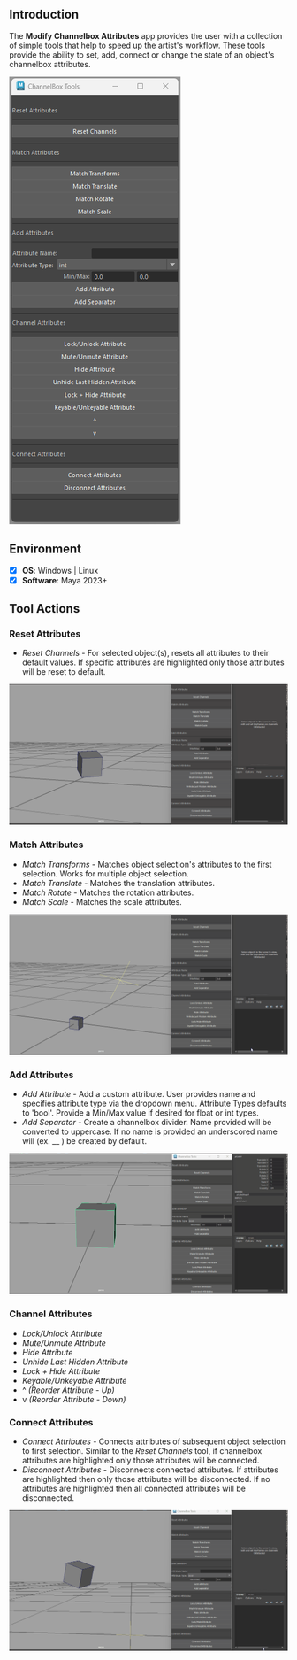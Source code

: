 ## **Introduction**
The **Modify Channelbox Attributes** app provides the user with a collection of simple tools that help to speed up the artist's workflow. 
These tools provide the ability to set, add, connect or change the state of an object's channelbox attributes. 

![tool ui](https://github.com/g33cheese/modify-channelbox-attributes/blob/main/img/modify_cb_attrs_tool.png)

## Environment
- [x] **OS**: Windows | Linux
- [x] **Software**: Maya 2023+

## Tool Actions
### **Reset Attributes** 
* _Reset Channels_ - For selected object(s), resets all attributes to their default values. If specific attributes are highlighted only those attributes will be reset to default. 

![reset_attributes](https://github.com/g33cheese/modify-channelbox-attributes/blob/main/img/tool_reset_attributes.gif)

### **Match Attributes**
* _Match Transforms_ - Matches object selection's attributes to the first selection. Works for multiple object selection. 
* _Match Translate_ - Matches the translation attributes.
* _Match Rotate_ - Matches the rotation attributes.
* _Match Scale_ - Matches the scale attributes.

![match_attributes](https://github.com/g33cheese/modify-channelbox-attributes/blob/main/img/tool_match_attributes.gif)

### **Add Attributes**
* _Add Attribute_ - Add a custom attribute. User provides name and specifies attribute type via the dropdown menu. Attribute Types defaults to 'bool'. Provide a Min/Max value if desired for float or int types. 
* _Add Separator_ - Create a channelbox divider. Name provided will be converted to uppercase. If no name is provided an underscored name will (ex. __ ) be created by default. 

![add_attributes](https://github.com/g33cheese/modify-channelbox-attributes/blob/main/img/tool_add_attributes.gif)

### **Channel Attributes**
* _Lock/Unlock Attribute_
* _Mute/Unmute Attribute_
* _Hide Attribute_
* _Unhide Last Hidden Attribute_
* _Lock + Hide Attribute_
* _Keyable/Unkeyable Attribute_
* ^ _(Reorder Attribute - Up)_
* v _(Reorder Attribute - Down)_

### **Connect Attributes**
* _Connect Attributes_ - Connects attributes of subsequent object selection to first selection. Similar to the _Reset Channels_ tool, if channelbox attributes are highlighted only those attributes will be connected.
* _Disconnect Attributes_ - Disconnects connected attributes. If attributes are highlighted then only those attributes will be disconnected. If no attributes are highlighted then all connected attributes will be disconnected.

![connect_attributes](https://github.com/g33cheese/modify-channelbox-attributes/blob/main/img/tool_connect_attributes.gif)


